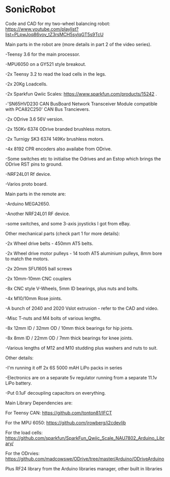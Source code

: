 # SonicRobot

Code and CAD for my two-wheel balancing robot:  https://www.youtube.com/playlist?list=PLpwJoq86vov_tZ3rsMCH5sylqGT5s9TcU

Main parts in the robot are (more details in part 2 of the video series).

-Teensy 3.6 for the main processor.

-MPU6050 on a GY521 style breakout.

-2x Teensy 3.2 to read the load cells in the legs.

-2x 20Kg Loadcells.

-2x Sparkfun Qwiic Scales: https://www.sparkfun.com/products/15242 .

-'SN65HVD230 CAN BusBoard Network Transceiver Module compatible with PCA82C250' CAN Bus Trancievers.

-2x ODrive 3.6 56V version.

-2x 150Kv 6374 ODrive branded brushless motors.

-2x Turnigy SK3 6374 149Kv brushless motors.

-4x 8192 CPR encoders also availabe from ODrive.

-Some switches etc to initialise the Odrives and an Estop which brings the ODrive RST pins to ground.

-NRF24L01 Rf device.

-Varios proto board.

Main parts in the remote are:

-Arduino MEGA2650.

-Another NRF24L01 RF device.

-some switches, and some 3-axis joysticks I got from eBay.

Other mechanical parts (check part 1 for  more details):

-2x Wheel drive belts - 450mm AT5 belts.

-2x Wheel drive motor pulleys - 14 tooth AT5 aluminium pulleys, 8mm bore to match the motors.

-2x 20mm SFU1605 ball screws

-2x 10mm-10mm CNC couplers

-8x CNC style V-Wheels, 5mm ID bearings, plus nuts and bolts.

-4x M10/10mm Rose joints.

-A bunch of 2040 and 2020 Vslot extrusion - refer to the CAD and video.

-Misc T-nuts and M4 bolts of various lengths.

-8x 12mm ID / 32mm OD / 10mm thick bearings for hip joints.

-8x 8mm ID / 22mm OD / 7mm thick bearings for knee joints.

-Various lengths of M12 and M10 studding plus washers and nuts to suit.

Other details:

-I'm running it off 2x 6S 5000 mAH LiPo packs in series

-Electronics are on a separate 5v regulator running from a separate 11.1v LiPo battery.

-Put 0.1uF decoupling capacitors on everything.

Main Library Dependencies are:

For Teensy CAN: https://github.com/tonton81/IFCT

For the MPU 6050: https://github.com/jrowberg/i2cdevlib

For the load cells: https://github.com/sparkfun/SparkFun_Qwiic_Scale_NAU7802_Arduino_Library/

For the ODrvies: https://github.com/madcowswe/ODrive/tree/master/Arduino/ODriveArduino

Plus RF24 library from the Arduino libraries manager, other built in libraries


